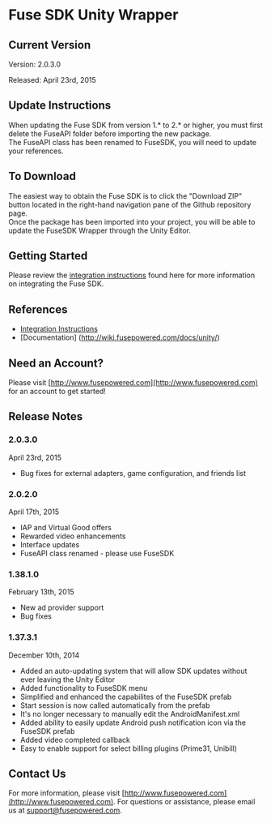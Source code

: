 # Fuse SDK Unity Wrapper

## Current Version

Version: 2.0.3.0

Released: April 23rd, 2015

## Update Instructions
When updating the Fuse SDK from version 1.* to 2.* or higher, you must first delete the FuseAPI folder before importing the new package.  
The FuseAPI class has been renamed to FuseSDK, you will need to update your references.

## To Download
The easiest way to obtain the Fuse SDK is to click the "Download ZIP" button located in the right-hand navigation pane of the Github repository page.  
Once the package has been imported into your project, you will be able to update the FuseSDK Wrapper through the Unity Editor.

## Getting Started

Please review the [integration instructions](https://wiki.fusepowered.com/index.php?title=Unity) found here for more information on integrating the Fuse SDK.

## References

* [Integration Instructions](https://wiki.fusepowered.com/index.php?title=Unity)
* [Documentation] (http://wiki.fusepowered.com/docs/unity/)

## Need an Account?
Please visit [http://www.fusepowered.com](http://www.fusepowered.com) for an account to get started!

## Release Notes

### 2.0.3.0
April 23rd, 2015
* Bug fixes for external adapters, game configuration, and friends list

### 2.0.2.0
April 17th, 2015
* IAP and Virtual Good offers
* Rewarded video enhancements
* Interface updates
* FuseAPI class renamed - please use FuseSDK

### 1.38.1.0
February 13th, 2015
* New ad provider support
* Bug fixes

### 1.37.3.1
December 10th, 2014
* Added an auto-updating system that will allow SDK updates without ever leaving the Unity Editor
* Added functionality to FuseSDK menu
* Simplified and enhanced the capabilites of the FuseSDK prefab
* Start session is now called automatically from the prefab
* It's no longer necessary to manually edit the AndroidManifest.xml
* Added ability to easily update Android push notification icon via the FuseSDK prefab
* Added video completed callback
* Easy to enable support for select billing plugins (Prime31, Unibill)


## Contact Us
For more information, please visit [http://www.fusepowered.com](http://www.fusepowered.com). For questions or assistance, please email us at [support@fusepowered.com](mailto:support@fusepowered.com).
